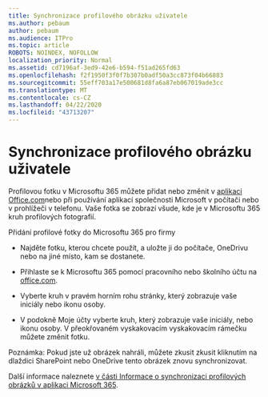 ```yaml
---
title: Synchronizace profilového obrázku uživatele
ms.author: pebaum
author: pebaum
ms.audience: ITPro
ms.topic: article
ROBOTS: NOINDEX, NOFOLLOW
localization_priority: Normal
ms.assetid: cd7196af-3ed9-42e6-b594-f51ad265fd63
ms.openlocfilehash: f2f1950f3f0f7b307b0adf50a3cc873f04b66883
ms.sourcegitcommit: 55eff703a17e500681d8fa6a87eb067019ade3cc
ms.translationtype: MT
ms.contentlocale: cs-CZ
ms.lasthandoff: 04/22/2020
ms.locfileid: "43713207"
---
```

# <a name="sync-a-users-profile-picture"></a>Synchronizace profilového obrázku uživatele

Profilovou fotku v Microsoftu 365 můžete přidat nebo změnit v [aplikaci Office.com](https://www.office.com)nebo při používání aplikací společnosti Microsoft v počítači nebo v prohlížeči v telefonu. Vaše fotka se zobrazí všude, kde je v Microsoftu 365 kruh profilových fotografií.

Přidání profilové fotky do Microsoftu 365 pro firmy

- Najděte fotku, kterou chcete použít, a uložte ji do počítače, OneDrivu nebo na jiné místo, kam se dostanete.

- Přihlaste se k Microsoftu 365 pomocí pracovního nebo školního účtu na [office.com](https://www.office.com).

- Vyberte kruh v pravém horním rohu stránky, který zobrazuje vaše iniciály nebo ikonu osoby.

- V podokně Moje účty vyberte kruh, který zobrazuje vaše iniciály, nebo ikonu osoby. V přeokřovaném vyskakovacím vyskakovacím rámečku můžete změnit fotku.

Poznámka: Pokud jste už obrázek nahráli, můžete zkusit zkusit kliknutím na dlaždici SharePoint nebo OneDrive tento obrázek znovu synchronizovat.

Další informace naleznete [v části Informace o synchronizaci profilových obrázků v aplikaci Microsoft 365](https://support.office.com/article/information-about-profile-picture-synchronization-in-office-365-20594d76-d054-4af4-a660-401133e3d48a).
